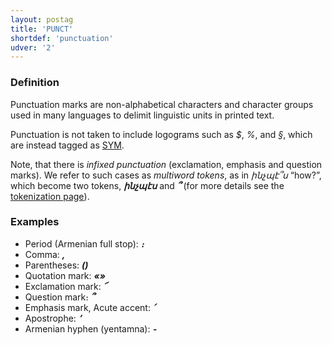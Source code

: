 ```yaml
---
layout: postag
title: 'PUNCT'
shortdef: 'punctuation'
udver: '2'
---
```


### Definition

Punctuation marks are non-alphabetical characters and character groups
used in many languages to delimit linguistic units in printed text.

Punctuation is not taken to include logograms such as _$_, _%_, and
_§_, which are instead tagged as [SYM]().

Note, that there is _infixed punctuation_ (exclamation, emphasis and question marks). We refer to such cases as _multiword tokens_, as in _ինչպէ՞ս_ “how?”, which become two tokens, _<b>ինչպէս</b>_ and _<b>՞</b>_ (for more details see the [tokenization page](http://universaldependencies.org/hyw/tokenization.html)).

### Examples

- Period (Armenian full stop): _<b>։</b>_
- Comma: _<b>,</b>_
- Parentheses: _<b>()</b>_
- Quotation mark: _<b>«»</b>_
-	Exclamation mark: _<b>՜</b>_
-	Question mark։ _<b>՞</b>_
-	Emphasis mark, Acute accent: _<b>՛</b>_
-	Apostrophe: _<b>՚</b>_
-	Armenian hyphen (yentamna): _<b>֊</b>_
<!-- Interlanguage links updated Po 6. listopadu 2023, 21:41:29 CET -->
